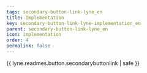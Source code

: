 ```yaml
---
tags: secondary-button-link-lyne_en
title: Implementation
key: secondary-button-link-lyne-implementation_en
parent: secondary-button-link-lyne_en
icon: implementation
order: 4
permalink: false  
---
```

{{ lyne.readmes.button.secondarybuttonlink | safe }}



